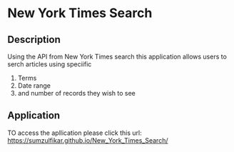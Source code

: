# New York Times Search
## Description
Using the API from New York Times search this application allows users to serch articles using speciific 
1. Terms
2. Date range
3. and number of records they wish to see
## Application
TO access the apllication please click this url: https://sumzulfikar.github.io/New_York_Times_Search/


